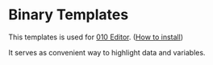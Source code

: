 # Binary Templates

This templates is used for [010 Editor](https://sweetscape.com/010editor). ([How to install](https://sweetscape.com/010editor/repository/templates/install.html))

It serves as convenient way to highlight data and variables.
